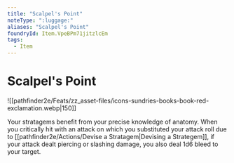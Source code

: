 ```yaml
---
title: "Scalpel's Point"
noteType: ":luggage:"
aliases: "Scalpel's Point"
foundryId: Item.VpeBPm71jitzlcEm
tags:
  - Item
---
```


# Scalpel's Point
![[pathfinder2e/Feats/zz_asset-files/icons-sundries-books-book-red-exclamation.webp|150]]

Your stratagems benefit from your precise knowledge of anatomy. When you critically hit with an attack on which you substituted your attack roll due to [[pathfinder2e/Actions/Devise a Stratagem|Devising a Strategem]], if your attack dealt piercing or slashing damage, you also deal 1d6 bleed to your target.

